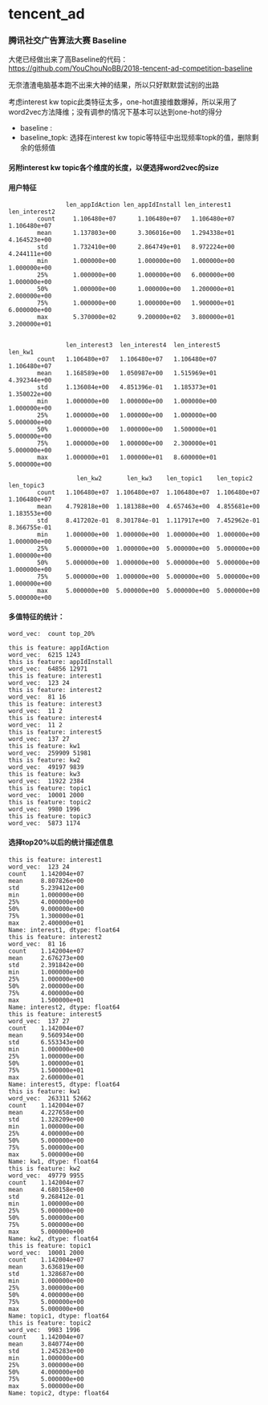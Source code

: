 # tencent_ad

### 腾讯社交广告算法大赛 Baseline

大佬已经做出来了高Baseline的代码：https://github.com/YouChouNoBB/2018-tencent-ad-competition-baseline

无奈渣渣电脑基本跑不出来大神的结果，所以只好默默尝试别的出路

考虑interest kw topic此类特征太多，one-hot直接维数爆掉，所以采用了word2vec方法降维；没有调参的情况下基本可以达到one-hot的得分

- baseline :
- baseline_topk: 选择在interest kw topic等特征中出现频率topk的值，删除剩余的低频值

#### 另附interest kw topic各个维度的长度，以便选择word2vec的size

#### 用户特征


                    len_appIdAction len_appIdInstall len_interest1  len_interest2
            count     1.106480e+07      1.106480e+07   1.106480e+07   1.106480e+07   
            mean      1.137803e+00      3.306016e+00   1.294338e+01   4.164523e+00   
            std       1.732410e+00      2.864749e+01   8.972224e+00   4.244111e+00   
            min       1.000000e+00      1.000000e+00   1.000000e+00   1.000000e+00   
            25%       1.000000e+00      1.000000e+00   6.000000e+00   1.000000e+00   
            50%       1.000000e+00      1.000000e+00   1.200000e+01   2.000000e+00   
            75%       1.000000e+00      1.000000e+00   1.900000e+01   6.000000e+00   
            max       5.370000e+02      9.200000e+02   3.800000e+01   3.200000e+01   

 
                    len_interest3  len_interest4  len_interest5       len_kw1
            count   1.106480e+07   1.106480e+07   1.106480e+07  1.106480e+07   
            mean    1.168589e+00   1.050987e+00   1.515969e+01  4.392344e+00   
            std     1.136084e+00   4.851396e-01   1.185373e+01  1.350022e+00   
            min     1.000000e+00   1.000000e+00   1.000000e+00  1.000000e+00   
            25%     1.000000e+00   1.000000e+00   1.000000e+00  5.000000e+00   
            50%     1.000000e+00   1.000000e+00   1.500000e+01  5.000000e+00   
            75%     1.000000e+00   1.000000e+00   2.300000e+01  5.000000e+00   
            max     1.000000e+01   1.000000e+01   8.600000e+01  5.000000e+00   

                       len_kw2       len_kw3    len_topic1    len_topic2    len_topic3  
            count   1.106480e+07  1.106480e+07  1.106480e+07  1.106480e+07  1.106480e+07  
            mean    4.792818e+00  1.181388e+00  4.657463e+00  4.855681e+00  1.183553e+00  
            std     8.417202e-01  8.301784e-01  1.117917e+00  7.452962e-01  8.366755e-01  
            min     1.000000e+00  1.000000e+00  1.000000e+00  1.000000e+00  1.000000e+00  
            25%     5.000000e+00  1.000000e+00  5.000000e+00  5.000000e+00  1.000000e+00  
            50%     5.000000e+00  1.000000e+00  5.000000e+00  5.000000e+00  1.000000e+00  
            75%     5.000000e+00  1.000000e+00  5.000000e+00  5.000000e+00  1.000000e+00  
            max     5.000000e+00  5.000000e+00  5.000000e+00  5.000000e+00  5.000000e+00  

#### 多值特征的统计：

    word_vec:  count top_20%

    this is feature: appIdAction
    word_vec:  6215 1243
    this is feature: appIdInstall
    word_vec:  64856 12971
    this is feature: interest1
    word_vec:  123 24
    this is feature: interest2
    word_vec:  81 16
    this is feature: interest3
    word_vec:  11 2
    this is feature: interest4
    word_vec:  11 2
    this is feature: interest5
    word_vec:  137 27
    this is feature: kw1
    word_vec:  259909 51981
    this is feature: kw2
    word_vec:  49197 9839
    this is feature: kw3
    word_vec:  11922 2384
    this is feature: topic1
    word_vec:  10001 2000
    this is feature: topic2
    word_vec:  9980 1996
    this is feature: topic3
    word_vec:  5873 1174

#### 选择top20%以后的统计描述信息

    this is feature: interest1
    word_vec:  123 24
    count    1.142004e+07
    mean     8.807826e+00
    std      5.239412e+00
    min      1.000000e+00
    25%      4.000000e+00
    50%      9.000000e+00
    75%      1.300000e+01
    max      2.400000e+01
    Name: interest1, dtype: float64
    this is feature: interest2
    word_vec:  81 16
    count    1.142004e+07
    mean     2.676273e+00
    std      2.391842e+00
    min      1.000000e+00
    25%      1.000000e+00
    50%      2.000000e+00
    75%      4.000000e+00
    max      1.500000e+01
    Name: interest2, dtype: float64
    this is feature: interest5
    word_vec:  137 27
    count    1.142004e+07
    mean     9.560934e+00
    std      6.553343e+00
    min      1.000000e+00
    25%      1.000000e+00
    50%      1.000000e+01
    75%      1.500000e+01
    max      2.600000e+01
    Name: interest5, dtype: float64
    this is feature: kw1
    word_vec:  263311 52662
    count    1.142004e+07
    mean     4.227658e+00
    std      1.328209e+00
    min      1.000000e+00
    25%      4.000000e+00
    50%      5.000000e+00
    75%      5.000000e+00
    max      5.000000e+00
    Name: kw1, dtype: float64
    this is feature: kw2
    word_vec:  49779 9955
    count    1.142004e+07
    mean     4.680158e+00
    std      9.268412e-01
    min      1.000000e+00
    25%      5.000000e+00
    50%      5.000000e+00
    75%      5.000000e+00
    max      5.000000e+00
    Name: kw2, dtype: float64
    this is feature: topic1
    word_vec:  10001 2000
    count    1.142004e+07
    mean     3.636819e+00
    std      1.328687e+00
    min      1.000000e+00
    25%      3.000000e+00
    50%      4.000000e+00
    75%      5.000000e+00
    max      5.000000e+00
    Name: topic1, dtype: float64
    this is feature: topic2
    word_vec:  9983 1996
    count    1.142004e+07
    mean     3.840774e+00
    std      1.245283e+00
    min      1.000000e+00
    25%      3.000000e+00
    50%      4.000000e+00
    75%      5.000000e+00
    max      5.000000e+00
    Name: topic2, dtype: float64
